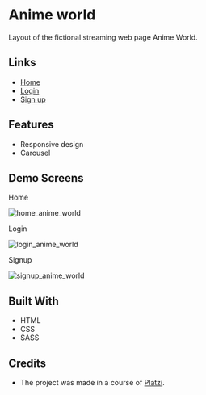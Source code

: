 # Anime world
Layout of the fictional streaming web page Anime World.

## Links
- [Home]()
- [Login]()
- [Sign up]()

## Features
- Responsive design
- Carousel

## Demo Screens

Home

![home_anime_world](https://user-images.githubusercontent.com/70554280/147036891-1cce3054-88ad-4220-b292-0d7414b8f71e.png)

Login

![login_anime_world](https://user-images.githubusercontent.com/70554280/147036895-f3f50145-5e97-4392-8990-391f9d921711.png)

Signup

![signup_anime_world](https://user-images.githubusercontent.com/70554280/147036878-9e3e1f76-161b-4a3a-b619-b9232739686a.png)


## Built With
- HTML
- CSS
- SASS

## Credits
- The project was made in a course of [Platzi](https://platzi.com/).
